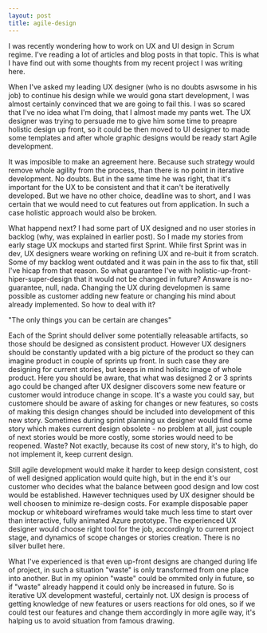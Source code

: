 ```yaml
---
layout: post
title: agile-design
---
```


I was recently wondering how to work on UX and UI design in Scrum regime. I've reading a lot of articles and blog posts in that topic. 
This is what I have find out with some thoughts from my recent project I was writing here. 

When I've asked my leading UX designer (who is no doubts aswsome in his job) to continue his design while we would gona start development, I was almost certainly convinced that we are going to fail this. I was so scared that I've no idea what I'm doing, that I almost made my pants wet. 
The UX designer was trying to persuade me to give him some time to preapre holistic design up front, so it could be then moved to UI designer to made some templates and after whole graphic designs would be ready start Agile development. 

It was imposible to make an agreement here. Because such strategy would remove whole agility from the process, than there is no point in iterative development. No doubts. But in the same time he was right, that it's important for the UX to be consistent and that it can't be iterativelly developed. But we have no other choice, deadline was to short, and I was certain that we would need to cut features out from application. In such a case holistic approach would also be broken. 

What happend next? I had some part of UX designed and no user stories in backlog (why, was explained in earlier post). So I made my stories from early stage UX mockups and started first Sprint. While first Sprint was in dev, UX designers weare working on refining UX and re-buit it from scratch. Some of my backlog went outdated and it was pain in the ass to fix that, still I've hicap from that reason. So what guarantee I've with holistic-up-front-hiper-super-design that it would not be changed in future? Answare is no-guarantee, null, nada. Changing the UX during developmen is same possible as customer adding new feature or changing his mind about already implemented. So how to deal with it?

"The only things you can be certain are changes"

Each of the Sprint should deliver some potentially releasable artifacts, so those should be designed as consistent product. However UX designers should be constantly updated with a big picture of the product so they can imagine product in couple of sprints up front. In such case they are designing for current stories, but keeps in mind holisitc image of whole product.
Here you should be aware, that what was designed 2 or 3 sprints ago could be changed after UX designer discovers some new feature or customer would introduce change in scope. It's a waste you could say, but customere should be aware of asking for changes or new features, so costs of making this design changes should be included into development of this new story. Sometimes during sprint planning ux designer would find some story which makes current design obsolete - no problem at all, just couple of next stories would be more costly, some stories would need to be reopened. Waste? Not exactly, because its cost of new story, it's to high, do not implement it, keep current design. 

Still agile development would make it harder to keep design consistent, cost of well designed application would quite high, but in the end it's our customer who decides what the balance between good design and low cost would be established. Hawever techniques used by UX designer should be well choosen to minimize re-design costs. For example disposable paper mockup or whiteboard wireframes would take much less time to start over than interactive, fully animated Azure prototype. The experienced UX designer would choose right tool for the job, accordingly to current project stage, and dynamics of scope changes or stories creation. 
There is no silver bullet here. 

What I've experienced is that even up-front designs are changed during life of project, in such a situation "waste" is only transformed from one place into another. But in my opinion "waste" could be ommited only in future, so if "waste" already happend it could only be increased in future. So is iterative UX development wasteful, certainly not. UX design is process of getting knowledge of new features or users reactions for old ones, so if we could test our features and change them accordingly in more agile way, it's halping us to avoid situation from famous drawing. 


  
